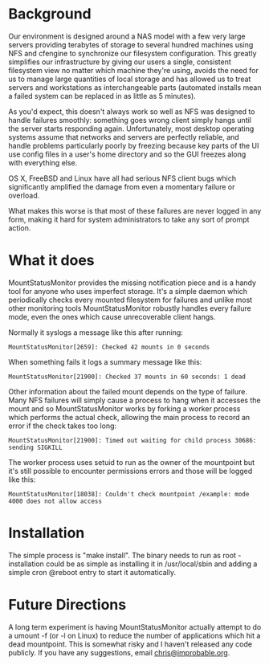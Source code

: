 Background
==========

Our environment is designed around a NAS model with a few very large servers
providing terabytes of storage to several hundred machines using NFS and
cfengine to synchronize our filesystem configuration. This greatly simplifies
our infrastructure by giving our users a single, consistent filesystem view no
matter which machine they're using, avoids the need for us to manage large
quantities of local storage and has allowed us to treat servers and
workstations as interchangeable parts (automated installs mean a failed system
can be replaced in as little as 5 minutes).

As you'd expect, this doesn't always work so well as NFS was designed to
handle failures smoothly: something goes wrong client simply hangs until the
server starts responding again. Unfortunately, most desktop operating systems
assume that networks and servers are perfectly reliable, and handle problems
particularly poorly by freezing because key parts of the UI use config files
in a user's home directory and so the GUI freezes along with everything else.

OS X, FreeBSD and Linux have all had serious NFS client bugs which
significantly amplified the damage from even a momentary failure or overload.

What makes this worse is that most of these failures are never logged in any
form, making it hard for system administrators to take any sort of prompt
action.

What it does
============

MountStatusMonitor provides the missing notification piece and is a handy tool
for anyone who uses imperfect storage. It's a simple daemon which periodically
checks every mounted filesystem for failures and unlike most other monitoring
tools MountStatusMonitor robustly handles every failure mode, even the ones
which cause unrecoverable client hangs.

Normally it syslogs a message like this after running:

    MountStatusMonitor[2659]: Checked 42 mounts in 0 seconds

When something fails it logs a summary message like this:

    MountStatusMonitor[21900]: Checked 37 mounts in 60 seconds: 1 dead

Other information about the failed mount depends on the type of failure. Many
NFS failures will simply cause a process to hang when it accesses the mount
and so MountStatusMonitor works by forking a worker process which performs the
actual check, allowing the main process to record an error if the check takes
too long:

    MountStatusMonitor[21900]: Timed out waiting for child process 30686: sending SIGKILL

The worker process uses setuid to run as the owner of the mountpoint but it's
still possible to encounter permissions errors and those will be logged like
this:

    MountStatusMonitor[18038]: Couldn't check mountpoint /example: mode 4000 does not allow access


Installation
============

The simple process is "make install". The binary needs to run as root -
installation could be as simple as installing it in /usr/local/sbin and adding
a simple cron @reboot entry to start it automatically.

Future Directions
=================

A long term experiment is having MountStatusMonitor actually attempt to do a
umount -f (or -l on Linux) to reduce the number of applications which hit a
dead mountpoint. This is somewhat risky and I haven't released any code
publicly. If you have any suggestions, email chris@improbable.org.